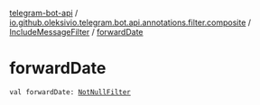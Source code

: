 [telegram-bot-api](../../index.md) / [io.github.oleksivio.telegram.bot.api.annotations.filter.composite](../index.md) / [IncludeMessageFilter](index.md) / [forwardDate](./forward-date.md)

# forwardDate

`val forwardDate: `[`NotNullFilter`](../../io.github.oleksivio.telegram.bot.api.annotations.filter.primitive/-not-null-filter/index.md)